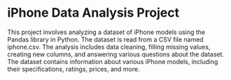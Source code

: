 # iPhone Data Analysis Project
This project involves analyzing a dataset of iPhone models using the Pandas library in Python. 
The dataset is read from a CSV file named iphone.csv. 
The analysis includes data cleaning, filling missing values, creating new columns, and answering various questions about the dataset.
The dataset contains information about various iPhone models, including their specifications, ratings, prices, and more.

